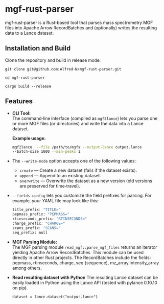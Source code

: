 # mgf‑rust‑parser

mgf‑rust‑parser is a Rust‑based tool that parses mass spectrometry MGF files into Apache Arrow RecordBatches and (optionally) writes the resulting data to a Lance dataset.

## Installation and Build

Clone the repository and build in release mode:

  `git clone git@github.com:Alfred-N/mgf-rust-parser.git`

  `cd mgf-rust-parser`

  `cargo build --release`

## Features

- **CLI Tool:**  
  The command‑line interface (compiled as `mgf2lance`) lets you parse one or more MGF files (or directories) and write the data into a Lance dataset.  

  **Example usage:**  

  ```bash
  mgf2lance  --file /path/to/mgfs --output-lance output.lance 
  --batch-size 1000 --min-peaks 1

- The `--write-mode` option accepts one of the following values:

  - `create` — Create a new dataset (fails if the dataset exists).
  - `append` — Append to an existing dataset.
  - `overwrite` — Overwrite the dataset as a new version (old versions are preserved for time‑travel).

- `--fields-config` lets you customize the field prefixes for parsing.
  For example, your YAML file may look like this:

  ```bash
  title_prefix: "TITLE="
  pepmass_prefix: "PEPMASS="
  rtinseconds_prefix: "RTINSECONDS="
  charge_prefix: "CHARGE="
  scans_prefix: "SCANS="
  seq_prefix: null

- **MGF Parsing Module:**  
  The MGF parsing module `read_mgf::parse_mgf_files` returns an iterator yielding Apache Arrow RecordBatches. This module can be used directly in other Rust projects. The RecordBatches include the fields: pepmass, rtinseconds, charge, seq (sequence), mz_array,intensity_array among others.

- **Read resulting dataset with Python**
  The resulting Lance dataset can be easily loaded in Python using the Lance API (tested with pylance 0.10.10 on pip).

  `dataset = lance.dataset("output.lance")`
